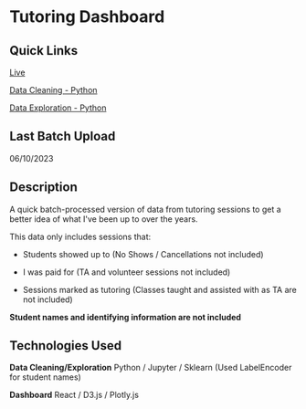 # Tutoring Dashboard

## Quick Links

[Live](https://de-mark.github.io/tutoring_dashboard/)

[Data Cleaning - Python](https://github.com/de-mark/info/blob/main/src/data/data_cleaning.ipynb)

[Data Exploration - Python](https://github.com/de-mark/info/blob/main/src/data/data_exploration.ipynb)

## Last Batch Upload

06/10/2023

## Description

A quick batch-processed version of data from tutoring sessions to get a better idea of what I've been up to over the years.

This data only includes sessions that:

- Students showed up to (No Shows / Cancellations not included)

- I was paid for (TA and volunteer sessions not included)

- Sessions marked as tutoring (Classes taught and assisted with as TA are not included)

**Student names and identifying information are not included**

## Technologies Used

**Data Cleaning/Exploration** Python / Jupyter / Sklearn (Used LabelEncoder for student names)

**Dashboard** React / D3.js / Plotly.js